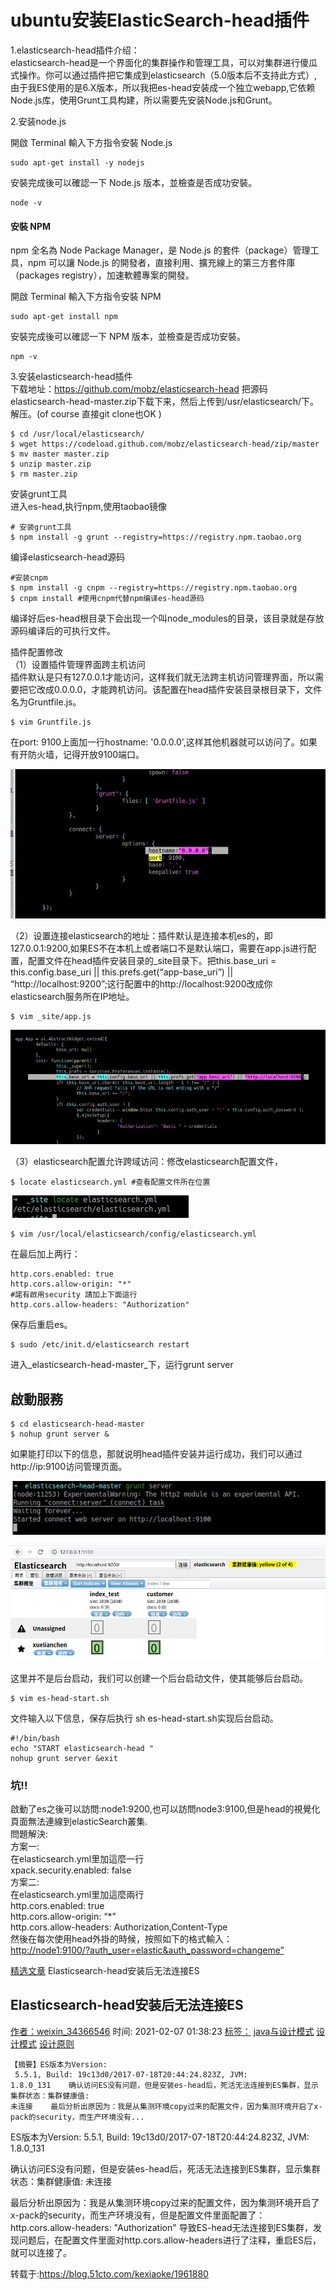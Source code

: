 # ubuntu安装ElasticSearch-head插件



1.elasticsearch-head插件介绍：  
elasticsearch-head是一个界面化的集群操作和管理工具，可以对集群进行傻瓜式操作。你可以通过插件把它集成到elasticsearch（5.0版本后不支持此方式）,由于我ES使用的是6.X版本，所以我把es-head安装成一个独立webapp,它依赖Node.js库，使用Grunt工具构建，所以需要先安装Node.js和Grunt。



2.安装node.js

開啟 Terminal 輸入下方指令安裝 Node.js

```text
sudo apt-get install -y nodejs
```

安裝完成後可以確認一下 Node.js 版本，並檢查是否成功安裝。

```text
node -v
```

#### 安裝 NPM <a id="&#x5B89;&#x88DD;-npm"></a>

npm 全名為 Node Package Manager，是 Node.js 的套件（package）管理工具，npm 可以讓 Node.js 的開發者，直接利用、擴充線上的第三方套件庫（packages registry），加速軟體專案的開發。

開啟 Terminal 輸入下方指令安裝 NPM

```text
sudo apt-get install npm
```

安裝完成後可以確認一下 NPM 版本，並檢查是否成功安裝。

```text
npm -v
```

  
3.安装elasticsearch-head插件  
下载地址：https://github.com/mobz/elasticsearch-head 把源码elasticsearch-head-master.zip下载下来，然后上传到/usr/elasticsearch/下。解压。\(of course 直接git clone也OK \)

```text
$ cd /usr/local/elasticsearch/
$ wget https://codeload.github.com/mobz/elasticsearch-head/zip/master 
$ mv master master.zip
$ unzip master.zip
$ rm master.zip
```

安装grunt工具  
进入es-head,执行npm,使用taobao镜像

```text
# 安装grunt工具
$ npm install -g grunt --registry=https://registry.npm.taobao.org
```

编译elasticsearch-head源码

```text
#安装cnpm
$ npm install -g cnpm --registry=https://registry.npm.taobao.org
$ cnpm install #使用cnpm代替npm编译es-head源码
```

编译好后es-head根目录下会出现一个叫node\_modules的目录，该目录就是存放源码编译后的可执行文件。

插件配置修改  
（1）设置插件管理界面跨主机访问  
插件默认是只有127.0.0.1才能访问，这样我们就无法跨主机访问管理界面，所以需要把它改成0.0.0.0，才能跨机访问。该配置在head插件安装目录根目录下，文件名为Gruntfile.js。

```text
$ vim Gruntfile.js
```

在port: 9100上面加一行hostname: '0.0.0.0',这样其他机器就可以访问了。如果有开防火墙，记得开放9100端口。

![](../../../.gitbook/assets/tu-pian-%20%2816%29.png)

（2）设置连接elasticsearch的地址：插件默认是连接本机es的，即127.0.0.1:9200,如果ES不在本机上或者端口不是默认端口，需要在app.js进行配置，配置文件在head插件安装目录的\_site目录下。把this.base\_uri = this.config.base\_uri \|\| this.prefs.get\(“app-base\_uri”\) \|\| “http://localhost:9200”;这行配置中的http://localhost:9200改成你elasticsearch服务所在IP地址。

```text
$ vim _site/app.js
```

![](../../../.gitbook/assets/tu-pian-%20%2813%29.png)

（3）elasticsearch配置允许跨域访问：修改elasticsearch配置文件，

```text
$ locate elasticsearch.yml #查看配置文件所在位置
```

![](../../../.gitbook/assets/tu-pian-%20%2818%29.png)

```text
$ vim /usr/local/elasticsearch/config/elasticsearch.yml
```

在最后加上两行：

```text
http.cors.enabled: true
http.cors.allow-origin: "*"
#諾有啟用security 請加上下面這行
http.cors.allow-headers: "Authorization"
```

保存后重启es。

```text
$ sudo /etc/init.d/elasticsearch restart
```

进入_elasticsearch-head-master_下，运行grunt server

## 啟動服務

```text
$ cd elasticsearch-head-master
$ nohup grunt server &
```

如果能打印以下的信息，那就说明head插件安装并运行成功，我们可以通过http://ip:9100访问管理页面。

![](../../../.gitbook/assets/tu-pian-%20%2814%29.png)

![](../../../.gitbook/assets/tu-pian-%20%2815%29.png)

这里并不是后台启动，我们可以创建一个后台启动文件，使其能够后台启动。

```text
$ vim es-head-start.sh
```

文件输入以下信息，保存后执行 sh es-head-start.sh实现后台启动。

```text
#!/bin/bash
echo "START elasticsearch-head "
nohup grunt server &exit
```

 

### 坑!!

啟動了es之後可以訪問:node1:9200,也可以訪問node3:9100,但是head的視覺化頁面無法連線到elasticSearch叢集.  
 問題解決:  
 方案一:  
 在elasticsearch.yml里加這麼一行  
 xpack.security.enabled: false  
 方案二:  
 在elasticsearch.yml里加這麼兩行  
 http.cors.enabled: true  
 http.cors.allow-origin: “\*”  
 http.cors.allow-headers: Authorization,Content-Type  
 然後在每次使用head外掛的時候，按照如下的格式輸入：  
 [http://node1:9100/?auth\_user=elastic&auth\_password=changeme”](http://node1:9100/?auth_user=elastic&auth_password=changeme%E2%80%9D)





 [精选文章](https://www.huaweicloud.com/articles/articles-A-1.html) Elasticsearch-head安装后无法连接ES

## Elasticsearch-head安装后无法连接ES

 [作者：weixin\_34366546](https://www.huaweicloud.com/articles/17f61a57f1c33ac1afb3d36c7d5de67e.html#) 时间: 2021-02-07 01:38:23 [标签：](https://www.huaweicloud.com/articles/topic-A-1.html) [java与设计模式](https://www.huaweicloud.com/articles/topic_bbd1579933584ba33a9ebe2dcba93357.html) [设计模式](https://www.huaweicloud.com/articles/topic_301a19970448f8e4f27ddae7a7d415fe.html) [设计原则](https://www.huaweicloud.com/articles/topic_7cc9f6e98f5077948872172b9deb5b11.html)

```text
【摘要】ES版本为Version:
 5.5.1, Build: 19c13d0/2017-07-18T20:44:24.823Z, JVM: 
1.8.0_131    确认访问ES没有问题，但是安装es-head后，死活无法连接到ES集群，显示集群状态：集群健康值: 
未连接    最后分析出原因为：我是从集测环境copy过来的配置文件，因为集测环境开启了x-pack的security，而生产环境没有...
```

 ES版本为Version: 5.5.1, Build: 19c13d0/2017-07-18T20:44:24.823Z, JVM: 1.8.0\_131

 确认访问ES没有问题，但是安装es-head后，死活无法连接到ES集群，显示集群状态：集群健康值: 未连接

 最后分析出原因为：我是从集测环境copy过来的配置文件，因为集测环境开启了x-pack的security，而生产环境没有，但是配置文件里面配置了：http.cors.allow-headers: "Authorization"  导致ES-head无法连接到ES集群，发现问题后，在配置文件里面对http.cors.allow-headers进行了注释，重启ES后，就可以连接了。

转载于:https://blog.51cto.com/kexiaoke/1961880

